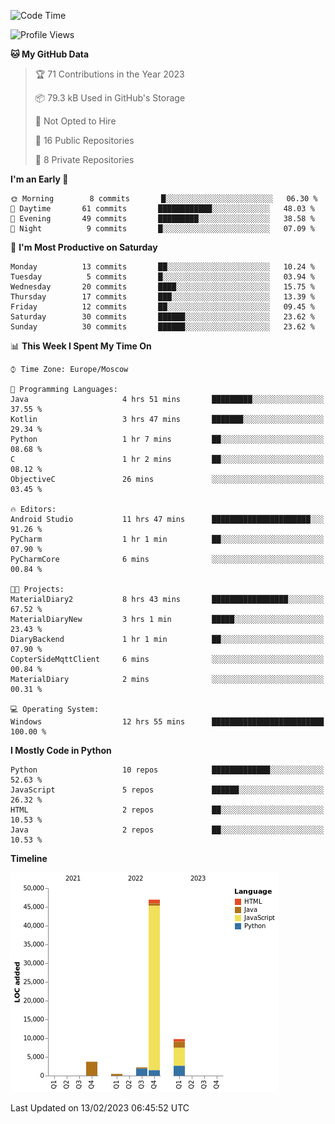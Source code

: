 <!--START_SECTION:waka-->
![Code Time](http://img.shields.io/badge/Code%20Time-27%20hrs%2038%20mins-blue)

![Profile Views](http://img.shields.io/badge/Profile%20Views-3-blue)

**🐱 My GitHub Data** 

> 🏆 71 Contributions in the Year 2023
 > 
> 📦 79.3 kB Used in GitHub's Storage 
 > 
> 🚫 Not Opted to Hire
 > 
> 📜 16 Public Repositories 
 > 
> 🔑 8 Private Repositories  
 > 
**I'm an Early 🐤** 

```text
🌞 Morning        8 commits       █░░░░░░░░░░░░░░░░░░░░░░░░   06.30 % 
🌆 Daytime       61 commits       ████████████░░░░░░░░░░░░░   48.03 % 
🌃 Evening       49 commits       █████████░░░░░░░░░░░░░░░░   38.58 % 
🌙 Night          9 commits       █░░░░░░░░░░░░░░░░░░░░░░░░   07.09 % 

```
📅 **I'm Most Productive on Saturday** 

```text
Monday          13 commits       ██░░░░░░░░░░░░░░░░░░░░░░░   10.24 % 
Tuesday          5 commits       █░░░░░░░░░░░░░░░░░░░░░░░░   03.94 % 
Wednesday       20 commits       ████░░░░░░░░░░░░░░░░░░░░░   15.75 % 
Thursday        17 commits       ███░░░░░░░░░░░░░░░░░░░░░░   13.39 % 
Friday          12 commits       ██░░░░░░░░░░░░░░░░░░░░░░░   09.45 % 
Saturday        30 commits       ██████░░░░░░░░░░░░░░░░░░░   23.62 % 
Sunday          30 commits       ██████░░░░░░░░░░░░░░░░░░░   23.62 % 

```


📊 **This Week I Spent My Time On** 

```text
⌚︎ Time Zone: Europe/Moscow

💬 Programming Languages: 
Java                     4 hrs 51 mins       █████████░░░░░░░░░░░░░░░░   37.55 % 
Kotlin                   3 hrs 47 mins       ███████░░░░░░░░░░░░░░░░░░   29.34 % 
Python                   1 hr 7 mins         ██░░░░░░░░░░░░░░░░░░░░░░░   08.68 % 
C                        1 hr 2 mins         ██░░░░░░░░░░░░░░░░░░░░░░░   08.12 % 
ObjectiveC               26 mins             ░░░░░░░░░░░░░░░░░░░░░░░░░   03.45 % 

🔥 Editors: 
Android Studio           11 hrs 47 mins      ██████████████████████░░░   91.26 % 
PyCharm                  1 hr 1 min          ██░░░░░░░░░░░░░░░░░░░░░░░   07.90 % 
PyCharmCore              6 mins              ░░░░░░░░░░░░░░░░░░░░░░░░░   00.84 % 

🐱‍💻 Projects: 
MaterialDiary2           8 hrs 43 mins       █████████████████░░░░░░░░   67.52 % 
MaterialDiaryNew         3 hrs 1 min         █████░░░░░░░░░░░░░░░░░░░░   23.43 % 
DiaryBackend             1 hr 1 min          ██░░░░░░░░░░░░░░░░░░░░░░░   07.90 % 
CopterSideMqttClient     6 mins              ░░░░░░░░░░░░░░░░░░░░░░░░░   00.84 % 
MaterialDiary            2 mins              ░░░░░░░░░░░░░░░░░░░░░░░░░   00.31 % 

💻 Operating System: 
Windows                  12 hrs 55 mins      █████████████████████████   100.00 % 

```

**I Mostly Code in Python** 

```text
Python                   10 repos            █████████████░░░░░░░░░░░░   52.63 % 
JavaScript               5 repos             ██████░░░░░░░░░░░░░░░░░░░   26.32 % 
HTML                     2 repos             ██░░░░░░░░░░░░░░░░░░░░░░░   10.53 % 
Java                     2 repos             ██░░░░░░░░░░░░░░░░░░░░░░░   10.53 % 

```


**Timeline**

![Chart not found](https://raw.githubusercontent.com/Adlemex/Adlemex/main/charts/bar_graph.png) 


 Last Updated on 13/02/2023 06:45:52 UTC
<!--END_SECTION:waka-->
